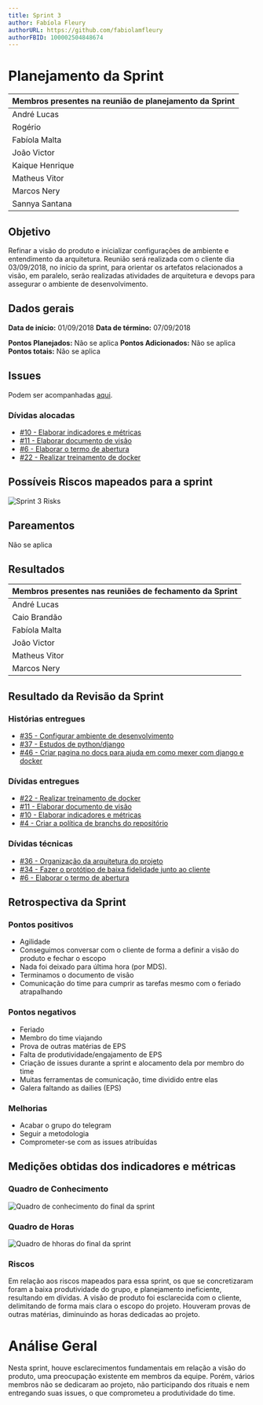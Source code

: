 ```yaml
---
title: Sprint 3
author: Fabíola Fleury
authorURL: https://github.com/fabiolamfleury
authorFBID: 100002504848674
---
```


# Planejamento da Sprint

| Membros presentes na reunião de planejamento da Sprint  |
|---------------------|
| André Lucas  |
| Rogério |
| Fabíola Malta  |
| João Victor  |
| Kaique Henrique   |
| Matheus Vitor   |
| Marcos Nery  |
| Sannya Santana  |

## Objetivo

Refinar a visão do produto e inicializar configurações de ambiente e entendimento da arquitetura. Reunião será realizada com o cliente dia 03/09/2018, no início da sprint, para
orientar os artefatos relacionados a visão, em paralelo, serão realizadas atividades de arquitetura e devops para assegurar o ambiente de desenvolvimento.

## Dados gerais

**Data de início:** 01/09/2018
**Data de término:** 07/09/2018

**Pontos Planejados:** Não se aplica
**Pontos Adicionados:** Não se aplica
**Pontos totais:** Não se aplica

## Issues

Podem ser acompanhadas [aqui](https://github.com/fga-eps-mds/2018.2-ComexStat/milestone/5).

### Dívidas alocadas

- [#10 - Elaborar indicadores e métricas](https://github.com/fga-eps-mds/2018.2-ComexStat/issues/10)
- [#11 - Elaborar documento de visão](https://github.com/fga-eps-mds/2018-ComexStat/issues/11)
- [#6 - Elaborar o termo de abertura](https://github.com/fga-eps-mds/2018.2-ComexStat/issues/6)
- [#22 - Realizar treinamento de docker](https://github.com/fga-eps-mds/2018.2-ComexStats/issues/22)


## Possíveis Riscos mapeados para a sprint

![Sprint 3 Risks](https://fga-eps-mds.github.io/2018.2-ComexStat/img/sprint3_risks.jpg)

## Pareamentos
Não se aplica

## Resultados

| Membros presentes nas reuniões de fechamento da Sprint  |
|---------------------|
| André Lucas  |
| Caio Brandão  |
| Fabíola Malta  |
| João Victor  |
| Matheus Vitor   |
| Marcos Nery  |

## Resultado da Revisão da Sprint

### Histórias entregues

- [#35 - Configurar ambiente de desenvolvimento ](https://github.com/fga-eps-mds/2018.2-ComexStat/issues/35)
- [#37 - Estudos de python/django](https://github.com/fga-eps-mds/2018.2-ComexStat/issues/37)
- [#46 - Criar pagina no docs para ajuda em como mexer com django e docker ](https://github.com/fga-eps-mds/2018.2-ComexStat/issues/46)

### Dívidas entregues

- [#22 -  Realizar treinamento de docker ](https://github.com/fga-eps-mds/2018.2-ComexStat/issues/22)
- [#11 -  Elaborar documento de visão ](https://github.com/fga-eps-mds/2018.2-ComexStat/issues/11)
- [#10 - Elaborar indicadores e métricas ](https://github.com/fga-eps-mds/2018.2-ComexStat/issues/10)
- [#4 - Criar a política de branchs do repositório](https://github.com/fga-eps-mds/2018.2-ComexStat/issues/4)

### Dívidas técnicas

- [#36 - Organização da arquitetura do projeto](https://github.com/fga-eps-mds/2018.2-ComexStat/issues/36)
- [#34 - Fazer o protótipo de baixa fidelidade junto ao cliente](https://github.com/fga-eps-mds/2018.2-ComexStat/issues/34)
- [#6 - Elaborar o termo de abertura](https://github.com/fga-eps-mds/2018.2-ComexStat/issues/6)

## Retrospectiva da Sprint

### Pontos positivos

- Agilidade
- Conseguimos conversar com o cliente de forma a definir a visão do produto e fechar o escopo
- Nada foi deixado para última hora (por MDS).
- Terminamos o documento de visão
- Comunicação do time para cumprir as tarefas mesmo com o feriado atrapalhando

### Pontos negativos

- Feriado
- Membro do time viajando
- Prova de outras matérias de EPS
- Falta de produtividade/engajamento de EPS
- Criação de issues durante a sprint e alocamento dela por membro do time
- Muitas ferramentas de comunicação, time dividido entre elas
- Galera faltando as dailies (EPS)


### Melhorias
- Acabar o grupo do telegram
- Seguir a metodologia
- Comprometer-se com as issues atribuídas

## Medições obtidas dos indicadores e métricas

### Quadro de Conhecimento

![Quadro de conhecimento do final da sprint](https://fga-eps-mds.github.io/2018.2-ComexStat/img/quadrosprint3final.png)

### Quadro de Horas

![Quadro de hhoras do final da sprint](https://fga-eps-mds.github.io/2018.2-ComexStat/img/sprint3_horas.jpeg)


### Riscos

Em relação aos riscos mapeados para essa sprint, os que se concretizaram foram a baixa produtividade do grupo, e planejamento ineficiente,
resultando em dívidas. A visão de produto foi esclarecida com o cliente, delimitando de forma mais clara o escopo do projeto.
Houveram provas de outras matérias, diminuindo as horas dedicadas ao projeto.



# Análise Geral

Nesta sprint, houve esclarecimentos fundamentais em relação a visão do produto, uma preocupação existente em membros da equipe. Porém, vários membros não se dedicaram
ao projeto, não participando dos rituais e nem entregando suas issues, o que comprometeu a produtividade do time.
